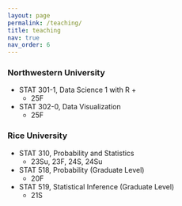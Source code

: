 ```yaml
---
layout: page
permalink: /teaching/
title: teaching
nav: true
nav_order: 6
---
```


### Northwestern University

- STAT 301-1, Data Science 1 with R
    + 
    + 25F
- STAT 302-0, Data Visualization 
    + 25F

### Rice University

- STAT 310, Probability and Statistics
    + 23Su, 23F, 24S, 24Su
- STAT 518, Probability (Graduate Level)
    + 20F
- STAT 519, Statistical Inference (Graduate Level)
    + 21S
